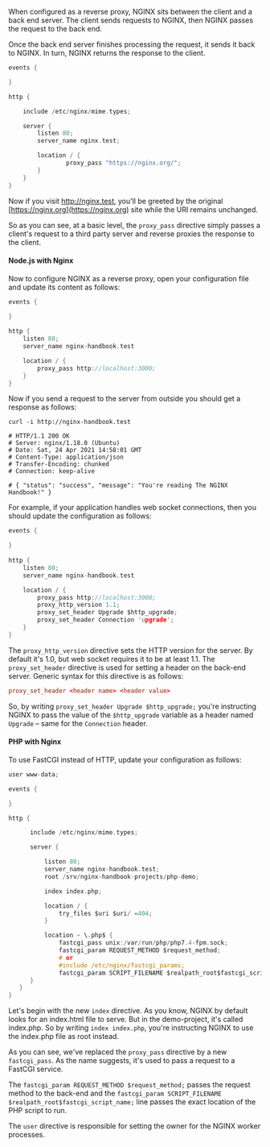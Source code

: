 When configured as a reverse proxy, NGINX sits between the client and a back end server. The client sends requests to NGINX, then NGINX passes the request to the back end.

Once the back end server finishes processing the request, it sends it back to NGINX. In turn, NGINX returns the response to the client.

```c
events {

}

http {

    include /etc/nginx/mime.types;

    server {
        listen 80;
        server_name nginx.test;

        location / {
                proxy_pass "https://nginx.org/";
        }
    }
}
```

Now if you visit http://nginx.test, you'll be greeted by the original [https://nginx.org](https://nginx.org) site while the URI remains unchanged.

So as you can see, at a basic level, the `proxy_pass` directive simply passes a client's request to a third party server and reverse proxies the response to the client.

#### Node.js with Nginx
Now to configure NGINX as a reverse proxy, open your configuration file and update its content as follows:

```c
events {

}
  
http {
    listen 80;
    server_name nginx-handbook.test

    location / {
        proxy_pass http://localhost:3000;
    }
}
```

Now if you send a request to the server from outside you should get a response as follows:
```shell
curl -i http://nginx-handbook.test

# HTTP/1.1 200 OK
# Server: nginx/1.18.0 (Ubuntu)
# Date: Sat, 24 Apr 2021 14:58:01 GMT
# Content-Type: application/json
# Transfer-Encoding: chunked
# Connection: keep-alive

# { "status": "success", "message": "You're reading The NGINX Handbook!" }
```

For example, if your application handles web socket connections, then you should update the configuration as follows:
```c
events {

}
  
http {
    listen 80;
    server_name nginx-handbook.test

    location / {
        proxy_pass http://localhost:3000;
        proxy_http_version 1.1;
        proxy_set_header Upgrade $http_upgrade;
        proxy_set_header Connection 'upgrade';
    }
}
```

The `proxy_http_version` directive sets the HTTP version for the server. By default it's 1.0, but web socket requires it to be at least 1.1. The `proxy_set_header` directive is used for setting a header on the back-end server. Generic syntax for this directive is as follows:

```conf
proxy_set_header <header name> <header value>
```

So, by writing `proxy_set_header Upgrade $http_upgrade;` you're instructing NGINX to pass the value of the `$http_upgrade` variable as a header named `Upgrade` – same for the `Connection` header.

#### PHP with Nginx
To use FastCGI instead of HTTP, update your configuration as follows:

```c
user www-data;

events {

}

http {

      include /etc/nginx/mime.types;

      server {

          listen 80;
          server_name nginx-handbook.test;
          root /srv/nginx-handbook-projects/php-demo;

          index index.php;

          location / {
              try_files $uri $uri/ =404;
          }

          location ~ \.php$ {
              fastcgi_pass unix:/var/run/php/php7.4-fpm.sock;
              fastcgi_param REQUEST_METHOD $request_method;
              # or
              #include /etc/nginx/fastcgi_params;
              fastcgi_param SCRIPT_FILENAME $realpath_root$fastcgi_script_name;
      }
   }
}
```
Let's begin with the new `index` directive. As you know, NGINX by default looks for an index.html file to serve. But in the demo-project, it's called index.php. So by writing `index index.php`, you're instructing NGINX to use the index.php file as root instead.

As you can see, we've replaced the `proxy_pass` directive by a new `fastcgi_pass`. As the name suggests, it's used to pass a request to a FastCGI service.

The `fastcgi_param REQUEST_METHOD $request_method;` passes the request method to the back-end and the `fastcgi_param SCRIPT_FILENAME $realpath_root$fastcgi_script_name;` line passes the exact location of the PHP script to run.

The `user` directive is responsible for setting the owner for the NGINX worker processes.